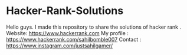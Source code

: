 # Hacker-Rank-Solutions
Hello guys.
I made this repository to share the solutions of hacker rank .
Website: https://www.hackerrank.com
My profile : https://www.hackerrank.com/sahilbomble007
Contact : https://www.instagram.com/justsahilgamer/
